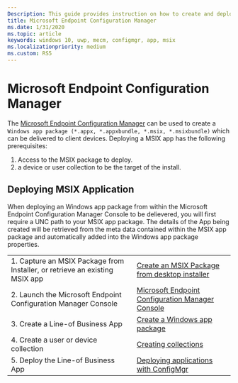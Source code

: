 ```yaml
---
Description: This guide provides instruction on how to create and deploy an MSIX app with Microsoft Endpoint Configuration Manager
title: Microsoft Endpoint Configuration Manager
ms.date: 1/31/2020
ms.topic: article
keywords: windows 10, uwp, mecm, configmgr, app, msix
ms.localizationpriority: medium
ms.custom: RS5
---
```


# Microsoft Endpoint Configuration Manager
The [Microsoft Endpoint Configuration Manager](https://docs.microsoft.com/configmgr/) can be used to create a `Windows app package (*.appx, *.appxbundle, *.msix, *.msixbundle)` which can be delivered to client devices. Deploying a MSIX app has the following prerequisites:
1) Access to the MSIX package to deploy.
2) a device or user collection to be the target of the install.

## Deploying MSIX Application
When deploying an Windows app package from within the Microsoft Endpoint Configuration Manager Console to be delievered, you will first require a UNC path to your MSIX app package. The details of the App being created will be retrieved from the meta data contained within the MSIX app package and automatically added into the Windows app package properties.

|||
|-----|------|
| 1. Capture an MSIX Package from Installer, or retrieve an existing MSIX app | [Create an MSIX Package from desktop installer](../packaging-tool/create-app-package-msi-vm.md)  |
| 2. Launch the Microsoft Endpoint Configuration Manager Console | [Microsoft Endpoint Configuration Manager Console](https://devicemanagement.microsoft.com) |
| 3. Create a Line-of Business App | [Create a Windows app package](https://docs.microsoft.com/configmgr/apps/get-started/creating-windows-applications) |
| 4. Create a user or device collection | [Creating collections](https://docs.microsoft.com/configmgr/core/clients/manage/collections/create-collections) |
| 5. Deploy the Line-of Business App | [Deploying applications with ConfigMgr](https://docs.microsoft.com/configmgr/apps/deploy-use/deploy-applications) |
